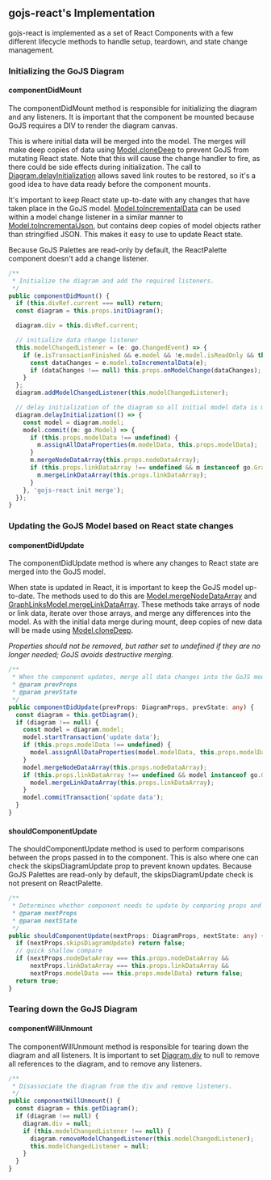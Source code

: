 ## gojs-react's Implementation
gojs-react is implemented as a set of React Components with a few different lifecycle methods to handle setup, teardown, and state change management.

### Initializing the GoJS Diagram
#### componentDidMount
The componentDidMount method is responsible for initializing the diagram and any listeners.
It is important that the component be mounted because GoJS requires a DIV to render the diagram canvas.

This is where initial data will be merged into the model. The merges will make deep copies of data using [Model.cloneDeep](https://gojs.net/latest/api/symbols/Model.html#cloneDeep) to prevent GoJS from mutating React state. Note that this will cause the change handler to fire, as there could be side effects during initialization. The call to [Diagram.delayInitialization](https://gojs.net/latest/api/symbols/Diagram.html#delayInitialization)
allows saved link routes to be restored, so it's a good idea to have data ready before the component mounts.

It's important to keep React state up-to-date with any changes that have taken place in the GoJS model.
[Model.toIncrementalData](https://gojs.net/latest/api/symbols/Model.html#toIncrementalData) can be used within a model change listener
in a similar manner to [Model.toIncrementalJson](https://gojs.net/latest/api/symbols/Model.html#toIncrementalJson),
but contains deep copies of model objects rather than stringified JSON. This makes it easy to use to update React state.

Because GoJS Palettes are read-only by default, the ReactPalette component doesn't add a change listener.

```ts
/**
 * Initialize the diagram and add the required listeners.
 */
public componentDidMount() {
  if (this.divRef.current === null) return;
  const diagram = this.props.initDiagram();

  diagram.div = this.divRef.current;

  // initialize data change listener
  this.modelChangedListener = (e: go.ChangedEvent) => {
    if (e.isTransactionFinished && e.model && !e.model.isReadOnly && this.props.onModelChange) {
      const dataChanges = e.model.toIncrementalData(e);
      if (dataChanges !== null) this.props.onModelChange(dataChanges);
    }
  };
  diagram.addModelChangedListener(this.modelChangedListener);

  // delay initialization of the diagram so all initial model data is merged before any animations/layouts
  diagram.delayInitialization(() => {
    const model = diagram.model;
    model.commit((m: go.Model) => {
      if (this.props.modelData !== undefined) {
        m.assignAllDataProperties(m.modelData, this.props.modelData);
      }
      m.mergeNodeDataArray(this.props.nodeDataArray);
      if (this.props.linkDataArray !== undefined && m instanceof go.GraphLinksModel) {
        m.mergeLinkDataArray(this.props.linkDataArray);
      }
    }, 'gojs-react init merge');
  });
}
```

### Updating the GoJS Model based on React state changes
#### componentDidUpdate
The componentDidUpdate method is where any changes to React state are merged into the GoJS model.

When state is updated in React, it is important to keep the GoJS model up-to-date.
The methods used to do this are [Model.mergeNodeDataArray](https://gojs.net/latest/api/symbols/Model.html#mergeNodeDataArray) and
[GraphLinksModel.mergeLinkDataArray](https://gojs.net/latest/api/symbols/GraphLinksModel.html#mergeLinkDataArray).
These methods take arrays of node or link data, iterate over those arrays, and merge any differences into the model.
As with the initial data merge during mount, deep copies of new data will be made
using [Model.cloneDeep](https://gojs.net/latest/api/symbols/Model.html#cloneDeep).

_Properties should not be removed, but rather set to undefined if they are no longer needed; GoJS avoids destructive merging._

```ts
/**
 * When the component updates, merge all data changes into the GoJS model to ensure everything stays in sync.
 * @param prevProps
 * @param prevState
 */
public componentDidUpdate(prevProps: DiagramProps, prevState: any) {
  const diagram = this.getDiagram();
  if (diagram !== null) {
    const model = diagram.model;
    model.startTransaction('update data');
    if (this.props.modelData !== undefined) {
      model.assignAllDataProperties(model.modelData, this.props.modelData);
    }
    model.mergeNodeDataArray(this.props.nodeDataArray);
    if (this.props.linkDataArray !== undefined && model instanceof go.GraphLinksModel) {
      model.mergeLinkDataArray(this.props.linkDataArray);
    }
    model.commitTransaction('update data');
  }
}
```

#### shouldComponentUpdate
The shouldComponentUpdate method is used to perform comparisons between the props passed in to the component.
This is also where one can check the skipsDiagramUpdate prop to prevent known updates.
Because GoJS Palettes are read-only by default, the skipsDiagramUpdate check is not present on ReactPalette.

```ts
/**
 * Determines whether component needs to update by comparing props and checking skipsDiagramUpdate.
 * @param nextProps
 * @param nextState
 */
public shouldComponentUpdate(nextProps: DiagramProps, nextState: any) {
  if (nextProps.skipsDiagramUpdate) return false;
  // quick shallow compare
  if (nextProps.nodeDataArray === this.props.nodeDataArray &&
      nextProps.linkDataArray === this.props.linkDataArray &&
      nextProps.modelData === this.props.modelData) return false;
  return true;
}
```

### Tearing down the GoJS Diagram
#### componentWillUnmount
The componentWillUnmount method is responsible for tearing down the diagram and all listeners.
It is important to set [Diagram.div](https://gojs.net/latest/api/symbols/Diagram.html#div) to null to remove all references to the diagram, and to remove any listeners.

```ts
/**
 * Disassociate the diagram from the div and remove listeners.
 */
public componentWillUnmount() {
  const diagram = this.getDiagram();
  if (diagram !== null) {
    diagram.div = null;
    if (this.modelChangedListener !== null) {
      diagram.removeModelChangedListener(this.modelChangedListener);
      this.modelChangedListener = null;
    }
  }
}
```
